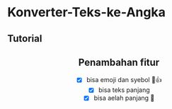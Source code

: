 # Konverter-Teks-ke-Angka
## Tutorial
<div align="center"
![](./assets/tutorial.gif)

</div>

## Penambahan fitur
- [x] bisa emoji dan syebol 🗿👍 
- [x] bisa teks panjang
- [x] bisa aelah panjang 🗿
